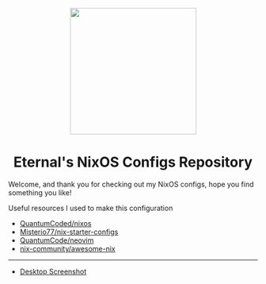 <p align="center">
  <img src="https://0x0.st/HhxH.png" height="255">
</p>

<h1 align="center">Eternal's NixOS Configs Repository</h1>

Welcome, and thank you for checking out my NixOS configs, hope you find something you like!

Useful resources I used to make this configuration
- [QuantumCoded/nixos](https://github.com/QuantumCoded/nixos)  
- [Misterio77/nix-starter-configs](https://github.com/Misterio77/nix-starter-configs)
- [QuantumCode/neovim](https://github.com/QuantumCoded/neovim)
- [nix-community/awesome-nix](https://github.com/nix-community/awesome-nix)

---

- [Desktop Screenshot](https://0x0.st/XbC1.png)

